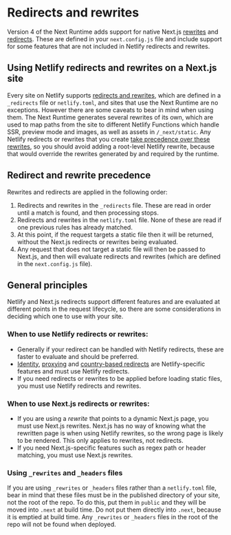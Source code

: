 # Redirects and rewrites

Version 4 of the Next Runtime adds support for native Next.js
[rewrites](https://nextjs.org/docs/api-reference/next.config.js/rewrites) and
[redirects](https://nextjs.org/docs/api-reference/next.config.js/redirects). These are defined in your `next.config.js`
file and include support for some features that are not included in Netlify redirects and rewrites.

## Using Netlify redirects and rewrites on a Next.js site

Every site on Netlify supports [redirects and rewrites](https://docs.netlify.com/routing/redirects/), which are defined
in a `_redirects` file or `netlify.toml`, and sites that use the Next Runtime are no exceptions. However there are some
caveats to bear in mind when using them. The Next Runtime generates several rewrites of its own, which are used to map
paths from the site to different Netlify Functions which handle SSR, preview mode and images, as well as assets in
`/_next/static`. Any Netlify redirects or rewrites that you create
[take precedence over these rewrites](#Redirect-and-rewrite-precedence), so you should avoid adding a root-level Netlify
rewrite, because that would override the rewrites generated by and required by the runtime.

## Redirect and rewrite precedence

Rewrites and redirects are applied in the following order:

1. Redirects and rewrites in the `_redirects` file. These are read in order until a match is found, and then processing
   stops.
2. Redirects and rewrites in the `netlify.toml` file. None of these are read if one previous rules has already matched.
3. At this point, if the request targets a static file then it will be returned, without the Next.js redirects or
   rewrites being evaluated.
4. Any request that does not target a static file will then be passed to Next.js, and then will evaluate redirects and
   rewrites (which are defined in the `next.config.js` file).

## General principles

Netlify and Next.js redirects support different features and are evaluated at different points in the request lifecycle,
so there are some considerations in deciding which one to use with your site.

### When to use Netlify redirects or rewrites:

- Generally if your redirect can be handled with Netlify redirects, these are faster to evaluate and should be
  preferred.
- [Identity](https://docs.netlify.com/visitor-access/identity/),
  [proxying](https://docs.netlify.com/routing/redirects/rewrites-proxies/) and
  [country-based redirects](https://docs.netlify.com/routing/redirects/) are Netlify-specific features and must use
  Netlify redirects.
- If you need redirects or rewrites to be applied before loading static files, you must use Netlify redirects and
  rewrites.

### When to use Next.js redirects or rewrites:

- If you are using a _rewrite_ that points to a dynamic Next.js page, you must use Next.js rewrites. Next.js has no way
  of knowing what the rewritten page is when using Netlify rewrites, so the wrong page is likely to be rendered. This
  only applies to rewrites, not redirects.
- If you need Next.js-specific features such as regex path or header matching, you must use Next.js rewrites.

### Using `_rewrites` and `_headers` files

If you are using `_rewrites` or `_headers` files rather than a `netlify.toml` file, bear in mind that these files must
be in the published directory of your site, not the root of the repo. To do this, put them in `public` and they will be
moved into `.next` at build time. Do not put them directly into `.next`, because it is emptied at build time. Any
`_rewrites` or `_headers` files in the root of the repo will not be found when deployed.
